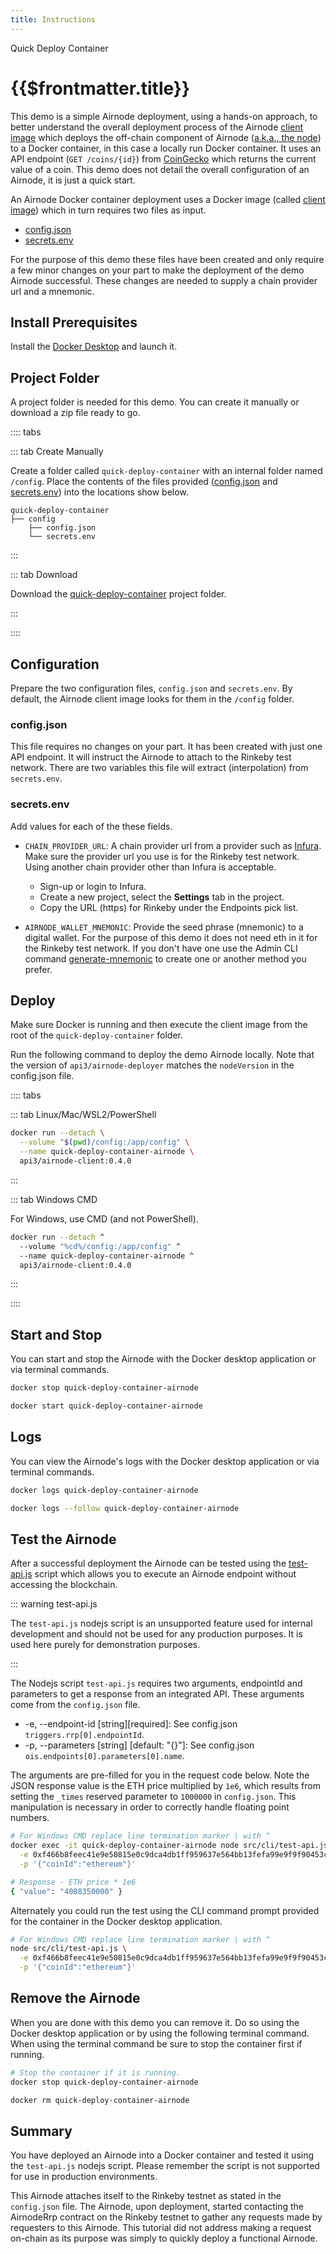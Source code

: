 ```yaml
---
title: Instructions
---
```


<TitleSpan>Quick Deploy Container</TitleSpan>

# {{$frontmatter.title}}

<TocHeader />
<TOC class="table-of-contents" :include-level="[2,3]" />

This demo is a simple Airnode deployment, using a hands-on approach, to better
understand the overall deployment process of the Airnode
[client image](../../../grp-providers/docker/deployer-image.md) which deploys
the off-chain component of Airnode ([a.k.a., the node](../../../)) to a Docker
container, in this case a locally run Docker container. It uses an API endpoint
(`GET /coins/{id}`) from
[CoinGecko](https://www.coingecko.com/en/api/documentation) which returns the
current value of a coin. This demo does not detail the overall configuration of
an Airnode, it is just a quick start.

An Airnode Docker container deployment uses a Docker image (called
[client image](../../../grp-providers/docker/deployer-image.md)) which in turn
requires two files as input.

- [config.json](./config-json.md)
- [secrets.env](./secrets-env.md)

For the purpose of this demo these files have been created and only require a
few minor changes on your part to make the deployment of the demo Airnode
successful. These changes are needed to supply a chain provider url and a
mnemonic.

## Install Prerequisites

Install the [Docker Desktop](https://docs.docker.com/get-docker/) and launch it.

## Project Folder

A project folder is needed for this demo. You can create it manually or download
a zip file ready to go.

:::: tabs

::: tab Create Manually

Create a folder called `quick-deploy-container` with an internal folder named
`/config`. Place the contents of the files provided
([config.json](./config-json.md) and [secrets.env](./secrets-env.md)) into the
locations show below.

```
quick-deploy-container
├── config
    ├── config.json
    └── secrets.env
```

:::

::: tab Download

Download the <a href="/zip-files/quick-deploy-container-v0.4.zip" download>
quick-deploy-container</a> project folder.

:::

::::

## Configuration

Prepare the two configuration files, `config.json` and `secrets.env`. By
default, the Airnode client image looks for them in the `/config` folder.

### config.json

This file requires no changes on your part. It has been created with just one
API endpoint. It will instruct the Airnode to attach to the Rinkeby test
network. There are two variables this file will extract (interpolation) from
`secrets.env`.

### secrets.env

Add values for each of the these fields.

- `CHAIN_PROVIDER_URL`: A chain provider url from a provider such as
  [Infura](https://infura.io/). Make sure the provider url you use is for the
  Rinkeby test network. Using another chain provider other than Infura is
  acceptable.

  - Sign-up or login to Infura.
  - Create a new project, select the **Settings** tab in the project.
  - Copy the URL (https) for Rinkeby under the Endpoints pick list.

- `AIRNODE_WALLET_MNEMONIC`: Provide the seed phrase (mnemonic) to a digital
  wallet. For the purpose of this demo it does not need eth in it for the
  Rinkeby test network. If you don't have one use the Admin CLI command
  [generate-mnemonic](../../../reference/packages/admin-cli.md#generate-mnemonic)
  to create one or another method you prefer.

## Deploy

Make sure Docker is running and then execute the client image from the root of
the `quick-deploy-container` folder.

Run the following command to deploy the demo Airnode locally. Note that the
version of `api3/airnode-deployer` matches the `nodeVersion` in the config.json
file.

:::: tabs

::: tab Linux/Mac/WSL2/PowerShell

```sh
docker run --detach \
  --volume "$(pwd)/config:/app/config" \
  --name quick-deploy-container-airnode \
  api3/airnode-client:0.4.0
```

:::

::: tab Windows CMD

For Windows, use CMD (and not PowerShell).

```sh
docker run --detach ^
  --volume "%cd%/config:/app/config" ^
  --name quick-deploy-container-airnode ^
  api3/airnode-client:0.4.0
```

:::

::::

## Start and Stop

You can start and stop the Airnode with the Docker desktop application or via
terminal commands.

```sh
docker stop quick-deploy-container-airnode

docker start quick-deploy-container-airnode
```

## Logs

You can view the Airnode's logs with the Docker desktop application or via
terminal commands.

```sh
docker logs quick-deploy-container-airnode

docker logs --follow quick-deploy-container-airnode
```

## Test the Airnode

After a successful deployment the Airnode can be tested using the
[test-api.js](https://github.com/api3dao/airnode/tree/master/packages/airnode-node#testing-api)
script which allows you to execute an Airnode endpoint without accessing the
blockchain.

::: warning test-api.js

The `test-api.js` nodejs script is an unsupported feature used for internal
development and should not be used for any production purposes. It is used here
purely for demonstration purposes.

:::

The Nodejs script `test-api.js` requires two arguments, endpointId and
parameters to get a response from an integrated API. These arguments come from
the `config.json` file.

- -e, --endpoint-id [string][required]: See config.json
  `triggers.rrp[0].endpointId`.
- -p, --parameters [string] [default: "{}"]: See config.json
  `ois.endpoints[0].parameters[0].name`.

The arguments are pre-filled for you in the request code below. Note the JSON
response value is the ETH price multiplied by `1e6`, which results from setting
the `_times` reserved parameter to `1000000` in `config.json`. This manipulation
is necessary in order to correctly handle floating point numbers.

```sh
# For Windows CMD replace line termination marker \ with ^
docker exec -it quick-deploy-container-airnode node src/cli/test-api.js \
  -e 0xf466b8feec41e9e50815e0c9dca4db1ff959637e564bb13fefa99e9f9f90453c \
  -p '{"coinId":"ethereum"}'

# Response - ETH price * 1e6
{ "value": "4008350000" }
```

Alternately you could run the test using the CLI command prompt provided for the
container in the Docker desktop application.

```sh
# For Windows CMD replace line termination marker \ with ^
node src/cli/test-api.js \
  -e 0xf466b8feec41e9e50815e0c9dca4db1ff959637e564bb13fefa99e9f9f90453c \
  -p '{"coinId":"ethereum"}'
```

## Remove the Airnode

When you are done with this demo you can remove it. Do so using the Docker
desktop application or by using the following terminal command. When using the
terminal command be sure to stop the container first if running.

```sh
# Stop the container if it is running.
docker stop quick-deploy-container-airnode

docker rm quick-deploy-container-airnode
```

## Summary

You have deployed an Airnode into a Docker container and tested it using the
`test-api.js` nodejs script. Please remember the script is not supported for use
in production environments.

This Airnode attaches itself to the Rinkeby testnet as stated in the
`config.json` file. The Airnode, upon deployment, started contacting the
AirnodeRrp contract on the Rinkeby testnet to gather any requests made by
requesters to this Airnode. This tutorial did not address making a request
on-chain as its purpose was simply to quickly deploy a functional Airnode.
